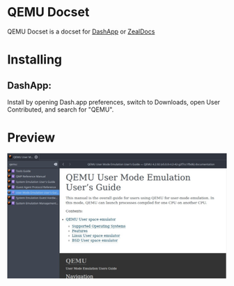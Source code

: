 # QEMU Docset

QEMU Docset is a docset for [DashApp] or [ZealDocs]

# Installing

## DashApp:
Install by opening Dash.app preferences, switch to Downloads, open User Contributed, and search for "QEMU".

# Preview

![](qemu-zeal.jpg)

[DashApp]: http://kapeli.com/dash
[ZealDocs]: https://zealdocs.org
